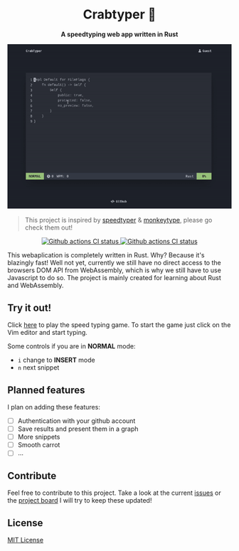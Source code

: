 <div align="center">
  <h1>Crabtyper 🦀</h1>
  <p>
    <strong>A speedtyping web app written in Rust</strong>
  </p>
  <img src="./media/demo.gif" />
</div>

> This project is inspired by [speedtyper](https://www.speedtyper.dev/) & [monkeytype](https://monkeytype.com/), please go check them out!

<div align="center">
  <a href="https://github.com/brancobruyneel/crabtyper/actions">
    <img src="https://github.com/brancobruyneel/crabtyper/actions/workflows/publish-web.yml/badge.svg"
      alt="Github actions CI status" />
  </a>
  <a href="https://github.com/brancobruyneel/crabtyper/actions">
    <img src="https://github.com/brancobruyneel/crabtyper/actions/workflows/publish-api.yml/badge.svg"
      alt="Github actions CI status" />
  </a>
</div>

This webaplication is completely written in Rust. Why? Because it's blazingly fast! Well not yet,
currently we still have no direct access to the browsers DOM API from WebAssembly, which is why we
still have to use Javascript to do so. The project is mainly created for learning about Rust and WebAssembly.

## Try it out!

Click [here](https://www.crabtyper.com/) to play the speed typing game. To start the game just click
on the Vim editor and start typing.

Some controls if you are in **NORMAL** mode:

- `i` change to **INSERT** mode
- `n` next snippet

## Planned features

I plan on adding these features:

- [ ] Authentication with your github account
- [ ] Save results and present them in a graph
- [ ] More snippets
- [ ] Smooth carrot
- [ ] ...

## Contribute

Feel free to contribute to this project. Take a look at the current [issues](https://github.com/brancobruyneel/crabtyper/issues) or the [project board](https://github.com/users/brancobruyneel/projects/2)
I will try to keep these updated!

## License

[MIT License](https://github.com/brancobruyneel/crabtyper/blob/main/LICENSE)
